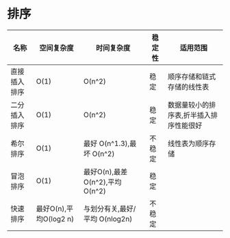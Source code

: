 # 排序 

|名称  |空间复杂度|时间复杂度|稳定性|适用范围|
|--|----------|---------|---------|-------|
|直接插入排序|O(1) | O(n^2)| 稳定 | 顺序存储和链式存储的线性表|
|二分插入排序| O(1)| O(n^2)| 稳定 | 数据量较小的排序表,折半插入排序性能很好|
|希尔排序|O(1) | 最好 O(n^1.3),最坏 O(n^2)| 不稳定| 线性表为顺序存储|
|冒泡排序| O(1)|最好O(n),最差 O(n^2),平均 O(n^2)|稳定 ||
|快速排序|最好O(n),平均O(log2 n)|与划分有关,最好/平均 O(nlog2n)|不稳定||
